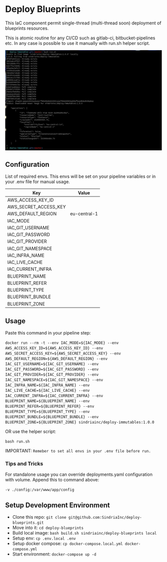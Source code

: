 # Deploy Blueprints

This IaC component permit single-thread (multi-thread soon) deployment of blueprints resources.

This is atomic routine for any CI/CD such as gitlab-ci, bitbucket-pipelines etc.
In any case is possible to use it manually with run.sh helper script.

![standalone](docs/screenshots/standalone.jpg)

## Configuration

List of required envs. This envs will be set on your pipeline variables or in your .env file for manual usage.

| Key                       | Value                         |
| --------------------------|:-----------------------------:|
| AWS_ACCESS_KEY_ID         | <access-key>                  |
| AWS_SECRET_ACCESS_KEY     | <secret-key>                  |
| AWS_DEFAULT_REGION        | eu-central-1                  |
| IAC_MODE                  | <mode>                        |
| IAC_GIT_USERNAME          | <service-account-username>    |
| IAC_GIT_PASSWORD          | <service-account-username>    |
| IAC_GIT_PROVIDER          | <provider-fqdn>               |
| IAC_GIT_NAMESPACE         | <repo-namespace>              |
| IAC_INFRA_NAME            | <repo-slug>                   |
| IAC_LIVE_CACHE            | <bucket-name>                 |
| IAC_CURRENT_INFRA         | <bucket-name>                 |
| BLUEPRINT_NAME            | <resource-name>               |
| BLUEPRINT_REFER           | <blueprint-name>              |
| BLUEPRINT_TYPE            | <resource-type>               |
| BLUEPRINT_BUNDLE          | <resource-bundle>             |
| BLUEPRINT_ZONE            | <cloud-provider-zone>         |


## Usage

Paste this command in your pipeline step:

`docker run --rm -t --env IAC_MODE=${IAC_MODE} --env AWS_ACCESS_KEY_ID=${AWS_ACCESS_KEY_ID} --env AWS_SECRET_ACCESS_KEY=${AWS_SECRET_ACCESS_KEY} --env AWS_DEFAULT_REGION=${AWS_DEFAULT_REGION} --env IAC_GIT_USERNAME=${IAC_GIT_USERNAME} --env IAC_GIT_PASSWORD=${IAC_GIT_PASSWORD} --env IAC_GIT_PROVIDER=${IAC_GIT_PROVIDER} --env IAC_GIT_NAMESPACE=${IAC_GIT_NAMESPACE} --env IAC_INFRA_NAME=${IAC_INFRA_NAME} --env IAC_LIVE_CACHE=${IAC_LIVE_CACHE} --env IAC_CURRENT_INFRA=${IAC_CURRENT_INFRA} --env BLUEPRINT_NAME=${BLUEPRINT_NAME} --env BLUEPRINT_REFER=${BLUEPRINT_REFER} --env BLUEPRINT_TYPE=${BLUEPRINT_TYPE} --env BLUEPRINT_BUNDLE=${BLUEPRINT_BUNDLE} --env BLUEPRINT_ZONE=${BLUEPRINT_ZONE} sindriainc/deploy-immutables:1.0.0`

OR use the helper script:

`bash run.sh`

IMPORTANT: `Remeber to set all envs in your .env file before run.`

### Tips and Tricks

For standalone usage you can override deployments.yaml configuration with volume. Append this to command above:

`-v ./config:/var/www/app/config`


## Setup Development Environment

- Clone this repo: `git clone git@github.com:SindriaInc/deploy-blueprints.git`
- Move into it: `cd deploy-blueprints`
- Build local image: `bash build.sh sindriainc/deploy-blueprints local`
- Setup env: `cp .env.local .env`
- Setup docker compose: `cp docker-compose.local.yml docker-compose.yml`
- Start environment: `docker-compose up -d`